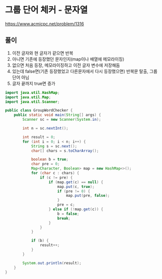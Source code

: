 # 그룹 단어 체커 - 문자열
https://www.acmicpc.net/problem/1316

## 풀이
1. 이전 글자와 현 글자가 같으면 반복
2. 아니면 기존에 등장했던 문자인지(map이나 배열에 메모라이징)
3. 없으면 처음 등장, 메모라이징하고 이전 글자 변수에 저장해둠
4. 있는데 false면(기존 등장했었고 다른문자에서 다시 등장했으면) 반복문 탈출, 그룹단어 아님
5. 글자 끝까지 true면 증가

```java
import java.util.HashMap;
import java.util.Map;
import java.util.Scanner;

public class GroupWordChecker {
    public static void main(String[] args) {
        Scanner sc = new Scanner(System.in);

        int n = sc.nextInt();

        int result = 0;
        for (int i = 0; i < n; i++) {
            String s = sc.next();
            char[] chars = s.toCharArray();

            boolean b = true;
            char pre = 0;
            Map<Character, Boolean> map = new HashMap<>();
            for (char c : chars) {
                if (c != pre) {
                    if (map.get(c) == null) {
                        map.put(c, true);
                        if (pre != 0) {
                            map.put(pre, false);
                        }
                        pre = c;
                    } else if (!map.get(c)) {
                        b = false;
                        break;
                    }
                }
            }

            if (b) {
                result++;
            }
        }

        System.out.println(result);
    }
}
```